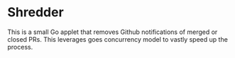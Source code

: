 # Shredder
This is a small Go applet that removes Github notifications of merged or closed PRs. This leverages goes concurrency model to vastly speed up the process.
